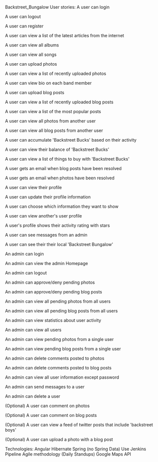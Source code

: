 Backstreet_Bungalow
User stories:
A user can login

A user can logout

A user can register

A user can view a list of the latest articles from the internet

A user can view all albums

A user can view all songs

A user can upload photos

A user can view a list of recently uploaded photos

A user can view bio on each band member

A user can upload blog posts

A user can view a list of recently uploaded blog posts

A user can view a list of the most popular posts

A user can view all photos from another user

A user can view all blog posts from another user

A user can accumulate 'Backstreet Bucks' based on their activity

A user can view their balance of 'Backstreet Bucks'

A user can view a list of things to buy with 'Backstreet Bucks'

A user gets an email when blog posts have been resolved

A user gets an email when photos have been resolved

A user can view their profile

A user can update their profile information

A user can choose which information they want to show

A user can view another's user profile

A user's profile shows their activity rating with stars

A user can see messages from an admin

A user can see their their local 'Backstreet Bungalow'

An admin can login

An admin can view the admin Homepage

An admin can logout

An admin can approve/deny pending photos

An admin can approve/deny pending blog posts

An admin can view all pending photos from all users

An admin can view all pending blog posts from all users

An admin can view statistics about user activity

An admin can view all users

An admin can view pending photos from a single user

An admin can view pending blog posts from a single user

An admin can delete comments posted to photos

An admin can delete comments posted to blog posts

An admin can view all user information except password

An admin can send messages to a user

An admin can delete a user

(Optional) A user can comment on photos

(Optional) A user can comment on blog posts

(Optional) A user can view a feed of twitter posts that include 'backstreet boys'

(Optional) A user can upload a photo with a blog post

Technologies:
Angular
Hibernate
Spring (no Spring Data)
Use Jenkins Pipeline
Agile methodology (Daily Standups)
Google Maps API